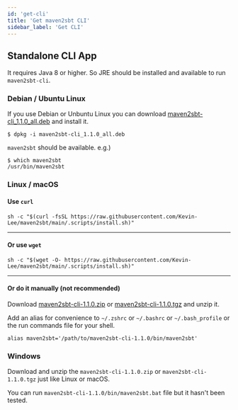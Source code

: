 ```yaml
---
id: 'get-cli'
title: 'Get maven2sbt CLI'
sidebar_label: 'Get CLI'
---
```



## Standalone CLI App

It requires Java 8 or higher. So JRE should be installed and available to run `maven2sbt-cli`.

### Debian / Ubuntu Linux
If you use Debian or Unbuntu Linux you can download [maven2sbt-cli_1.1.0_all.deb](https://github.com/Kevin-Lee/maven2sbt/releases/download/v1.1.0/maven2sbt-cli_1.1.0_all.deb) and install it.
```shell
$ dpkg -i maven2sbt-cli_1.1.0_all.deb 
```
`maven2sbt` should be available.
e.g.)
```shell
$ which maven2sbt
/usr/bin/maven2sbt
```


### Linux / macOS
#### Use `curl`
```shell
sh -c "$(curl -fsSL https://raw.githubusercontent.com/Kevin-Lee/maven2sbt/main/.scripts/install.sh)" 
```
***

#### Or use `wget`
```shell
sh -c "$(wget -O- https://raw.githubusercontent.com/Kevin-Lee/maven2sbt/main/.scripts/install.sh)" 
```
***

#### Or do it manually (not recommended)
  
Download [maven2sbt-cli-1.1.0.zip](https://github.com/Kevin-Lee/maven2sbt/releases/download/v1.1.0/maven2sbt-cli-1.1.0.zip) or [maven2sbt-cli-1.1.0.tgz](https://github.com/Kevin-Lee/maven2sbt/releases/download/v1.1.0/maven2sbt-cli-1.1.0.tgz) and unzip it.
  
Add an alias for convenience to `~/.zshrc` or `~/.bashrc` or `~/.bash_profile` or the run commands file for your shell. 
```shell
alias maven2sbt='/path/to/maven2sbt-cli-1.1.0/bin/maven2sbt'
```


### Windows

Download and unzip the `maven2sbt-cli-1.1.0.zip` or `maven2sbt-cli-1.1.0.tgz` just like Linux or macOS.

You can run `maven2sbt-cli-1.1.0/bin/maven2sbt.bat` file but it hasn't been tested.
